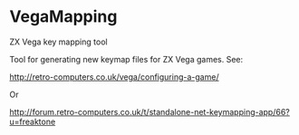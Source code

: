 # VegaMapping
ZX Vega key mapping tool

Tool for generating new keymap files for ZX Vega games. See:

http://retro-computers.co.uk/vega/configuring-a-game/

Or

http://forum.retro-computers.co.uk/t/standalone-net-keymapping-app/66?u=freaktone
